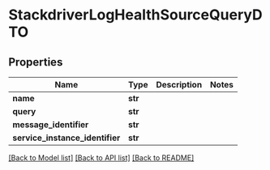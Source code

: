 # StackdriverLogHealthSourceQueryDTO

## Properties
Name | Type | Description | Notes
------------ | ------------- | ------------- | -------------
**name** | **str** |  | 
**query** | **str** |  | 
**message_identifier** | **str** |  | 
**service_instance_identifier** | **str** |  | 

[[Back to Model list]](../README.md#documentation-for-models) [[Back to API list]](../README.md#documentation-for-api-endpoints) [[Back to README]](../README.md)

